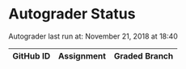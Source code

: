 # Autograder Status
Autograder last run at: November 21, 2018 at 18:40

| GitHub ID | Assignment | Graded Branch |
|-----------|------------|---------------|
